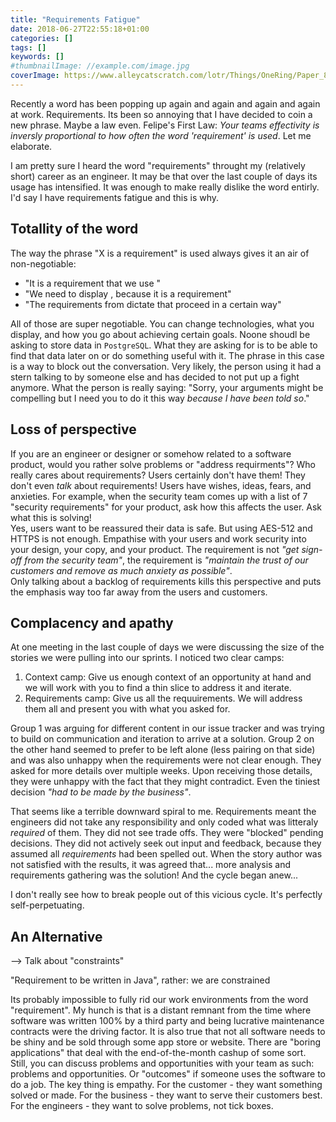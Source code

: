 ```yaml
---
title: "Requirements Fatigue"
date: 2018-06-27T22:55:18+01:00
categories: []
tags: []
keywords: []
#thumbnailImage: //example.com/image.jpg
coverImage: https://www.alleycatscratch.com/lotr/Things/OneRing/Paper_8571_TornLon_med.jpg
---
```


Recently a word has been popping up again and again and again and again at work. Requirements.
Its been so annoying that I have decided to coin a new phrase. Maybe a law even. 
Felipe's First Law: _Your teams effectivity is inversly proportional to how often the word 'requirement' is used_.
Let me elaborate.

<!--more-->

I am pretty sure I heard the word "requirements" throught my (relatively short) career as an engineer.
It may be that over the last couple of days its usage has intensified.
It was enough to make really dislike the word entirly. I'd say I have requirements fatigue and this is why.

## Totallity of the word

The way the phrase "X is a requirement" is used always gives it an air of non-negotiable:

  * "It is a requirement that we use <technology X>"
  * "We need to display <X>, because it is a requirement"
  * "The requirements from <Team X> dictate that proceed in a certain way"

All of those are super negotiable.
You can change technologies, what you display, and how you go about achieving certain goals.
Noone shoudl be asking to store data in `PostgreSQL`. What they are asking for is to be able to find that data later on or do something useful with it.
The phrase in this case is a way to block out the conversation.
Very likely, the person using it had a stern talking to by someone else and has decided to not put up a fight anymore.
What the person is really saying: "Sorry, your arguments might be compelling but I need you to do it this way _because I have been told so_."

## Loss of perspective

If you are an engineer or designer or somehow related to a software product, would you rather solve problems or "address requirments"?
Who really cares about requirements? Users certainly don't have them! They don't even *talk* about requirements!
Users have wishes, ideas, fears, and anxieties. 
For example, when the security team comes up with a list of 7 "security requirements" for your product, ask how this affects the user.
Ask what this is solving!  
Yes, users want to be reassured their data is safe. But using AES-512 and HTTPS is not enough. 
Empathise with your users and work security into your design, your copy, and your product.
The requirement is not _"get sign-off from the security team"_, the requirement is _"maintain the trust of our customers and remove as much anxiety as possible"_.  
Only talking about a backlog of requirements kills this perspective and puts the emphasis way too far away from the users and customers.

## Complacency and apathy

At one meeting in the last couple of days we were discussing the size of the stories we were pulling into our sprints.
I noticed two clear camps:

  1. Context camp: Give us enough context of an opportunity at hand and we will work with you to find a thin slice to address it and iterate.
  2. Requirements camp: Give us all the requuirements. We will address them all and present you with what you asked for.

Group 1 was arguing for different content in our issue tracker and was trying to build on communication and iteration to arrive at a solution.
Group 2 on the other hand seemed to prefer to be left alone (less pairing on that side) and was also unhappy when the requirements were not clear enough.
They asked for more details over multiple weeks. Upon receiving those details, they were unhappy with the fact that they might contradict.
Even the tiniest decision  _"had to be made by the business"_.

That seems like a terrible downward spiral to me. Requirements meant the engineers did not take any responsibility and only coded what was litteraly _required_ of them.
They did not see trade offs. They were "blocked" pending decisions. They did not actively seek out input and feedback, because they assumed all _requirements_ had been spelled out.
When the story author was not satisfied with the results, it was agreed that... more analysis and requirements gathering was the solution! And the cycle began anew...

I don't really see how to break people out of this vicious cycle. It's perfectly self-perpetuating.

## An Alternative

--> Talk about "constraints"

"Requirement to be written in Java", rather: we are constrained 

Its probably impossible to fully rid our work environments from the word "requirement".
My hunch is that is a distant remnant from the time where software was written 100% by a third party and being lucrative maintenance contracts were the driving factor.
It is also true that not all software needs to be shiny and be sold through some app store or website. 
There are "boring applications" that deal with the end-of-the-month cashup of some sort.
Still, you can discuss problems and opportunities with your team as such: problems and opportunities.
Or "outcomes" if someone uses the software to do a job.
The key thing is empathy. 
For the customer - they want something solved or made.
For the business - they want to serve their customers best.
For the engineers - they want to solve problems, not tick boxes.






